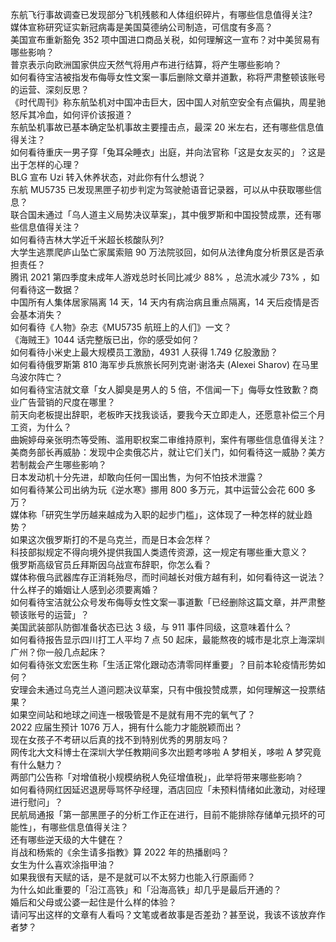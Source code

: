 东航飞行事故调查已发现部分飞机残骸和人体组织碎片，有哪些信息值得关注?  
媒体宣称研究证实新冠病毒是美国莫德纳公司制造，可信度有多高？  
美国宣布重新豁免 352 项中国进口商品关税，如何理解这一宣布？对中美贸易有哪些影响？  
普京表示向欧洲国家供应天然气将用卢布进行结算，将产生哪些影响？  
如何看待宝洁被指发布侮辱女性文案一事后删除文章并道歉，称将严肃整顿该账号的运营、深刻反思？  
《时代周刊》称东航坠机对中国冲击巨大，因中国人对航空安全有点偏执，周星驰怒斥其冷血，如何评价该报道？  
东航坠机事故已基本确定坠机事故主要撞击点，最深 20 米左右，还有哪些信息值得关注？  
如何看待重庆一男子穿「兔耳朵睡衣」出庭，并向法官称「这是女友买的」？这是出于怎样的心理？  
BLG 宣布 Uzi 转入休养状态，对此你有什么想说？  
东航 MU5735 已发现黑匣子初步判定为驾驶舱语音记录器，可以从中获取哪些信息？  
联合国未通过「乌人道主义局势决议草案」，其中俄罗斯和中国投赞成票，还有哪些信息值得关注？  
如何看待吉林大学近千米超长核酸队列?  
大学生逃票爬庐山坠亡家属索赔 90 万法院驳回，如何从法律角度分析景区是否承担责任？  
腾讯 2021 第四季度未成年人游戏总时长同比减少 88% ，总流水减少 73% ，如何看待这一数据？  
中国所有人集体居家隔离 14 天，14 天内有病治病且重点隔离，14 天后疫情是否会基本消失？  
如何看待《人物》杂志《MU5735 航班上的人们》一文？  
《海贼王》1044 话完整版已出，你的感受如何？  
如何看待小米史上最大规模员工激励，4931 人获得 1.749 亿股激励？  
如何看待俄罗斯第 810 海军步兵旅旅长阿列克谢·谢洛夫 (Alexei Sharov) 在马里乌波尔阵亡？  
如何看待宝洁就文章「女人脚臭是男人的 5 倍，不信闻一下」侮辱女性致歉？商业广告营销的尺度在哪里？  
前天向老板提出辞职，老板昨天找我谈话，要我今天立即走人，还愿意补偿三个月工资，为什么？  
曲婉婷母亲张明杰等受贿、滥用职权案二审维持原判，案件有哪些信息值得关注？  
美商务部长再威胁：发现中企卖俄芯片，就让它们关门，如何看待这一威胁？美方若制裁会产生哪些影响？  
日本发动机十分先进，却敢向任何一国出售，为何不怕技术泄露？  
如何看待某公司出纳为玩《逆水寒》挪用 800 多万元，其中运营公会花 600 多万？  
媒体称「研究生学历越来越成为入职的起步门槛」，这体现了一种怎样的就业趋势？  
如果这次俄罗斯打的不是乌克兰，而是日本会怎样？  
科技部拟规定不得向境外提供我国人类遗传资源，这一规定有哪些重大意义？  
俄罗斯高级官员丘拜斯因乌战宣布辞职，你怎么看？  
媒体称俄乌武器库存正消耗殆尽，而时间越长对俄方越有利，如何看待这一说法？  
什么样子的婚姻让人感到必须要离婚？  
如何看待宝洁就公众号发布侮辱女性文案一事道歉「已经删除这篇文章，并严肃整顿该账号的运营」？  
美国武装部队防御准备状态已达 3 级，与 911 事件同级，这意味着什么？  
如何看待报告显示四川打工人平均 7 点 50 起床，最能熬夜的城市是北京上海深圳广州？你一般几点起床？  
如何看待张文宏医生称「生活正常化跟动态清零同样重要」？目前本轮疫情形势如何？  
安理会未通过乌克兰人道问题决议草案，只有中俄投赞成票，如何理解这一投票结果？  
如果空间站和地球之间连一根吸管是不是就有用不完的氧气了？  
2022 应届生预计 1076 万人，拥有什么能力才能脱颖而出？  
现在女孩子不考研以后真的找不到特别优秀的男朋友吗？  
网传北大文科博士在深圳大学任教期间多次出题考哆啦 A 梦相关，哆啦 A 梦究竟有什么魅力？  
两部门公告称「对增值税小规模纳税人免征增值税」，此举将带来哪些影响？  
如何看待网红因延迟退房辱骂怀孕经理，酒店回应「未预料情绪如此激动，对经理进行慰问」？  
民航局通报「第一部黑匣子的分析工作正在进行，目前不能排除存储单元损坏的可能性」，有哪些信息值得关注？  
还有哪些逆天级的大牛健在？  
肖战和杨紫的《余生请多指教》算 2022 年的热播剧吗？  
女生为什么喜欢涂指甲油？  
如果我很有天赋的话，是不是就可以不太努力也能入行原画师？  
为什么如此重要的「沿江高铁」和「沿海高铁」却几乎是最后开通的？  
婚后和父母或公婆一起住是什么样的体验？  
请问写出这样的文章有人看吗？文笔或者故事是否差劲？甚至说，我该不该放弃作者梦？  
